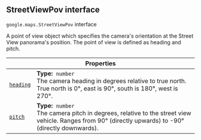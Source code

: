 
<devsite-heading text=" StreetViewPov interface" for="StreetViewPov" level="h2" link="" toc="" back-to-top=""><h2 id="StreetViewPov" is-upgraded="">StreetViewPov interface</h2></devsite-heading>
<p>
<code translate="no" dir="ltr"><span itemprop="path">google.maps</span>.<span itemprop="name">StreetViewPov</span></code>
interface
</p>
<p>A point of view object which specifies the camera's orientation at the Street View panorama's position. The point of view is defined as heading and pitch.</p>
<div class="devsite-table-wrapper"><table class="properties responsive" summary="interface StreetViewPov - Properties">
<thead>
<tr><th colspan="2">Properties</th>
</tr></thead>
<tbody>
<tr id="StreetViewPov.heading">
<td itemprop="property"><code translate="no" dir="ltr"><a class="secret-link" href="#StreetViewPov.heading"><span>heading</span></a></code></td>
<td><div><strong>Type:</strong>&nbsp; <code translate="no" dir="ltr">number</code></div>
<div class="desc">The camera heading in degrees relative to true north. True north is 0°, east is 90°, south is 180°, west is 270°.</div></td>
</tr>
<tr id="StreetViewPov.pitch">
<td itemprop="property"><code translate="no" dir="ltr"><a class="secret-link" href="#StreetViewPov.pitch"><span>pitch</span></a></code></td>
<td><div><strong>Type:</strong>&nbsp; <code translate="no" dir="ltr">number</code></div>
<div class="desc">The camera pitch in degrees, relative to the street view vehicle. Ranges from 90° (directly upwards) to -90° (directly downwards).</div></td>
</tr>
</tbody>
</table></div>
